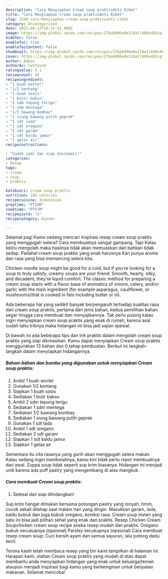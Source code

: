 ```yaml
---
description: "Cara Menyiapkan Cream soup praktisAnti Ribet"
title: "Cara Menyiapkan Cream soup praktisAnti Ribet"
slug: 1540-cara-menyiapkan-cream-soup-praktisanti-ribet
category: Uncategorized
date: 2022-06-12T19:32:51.908Z
image: https://img-global.cpcdn.com/recipes/27bab996a0e118af/680x482cq70/cream-soup-praktis-foto-resep-utama.jpg
hideToc: false
enableToc: true
enableTocContent: false
thumbnail: https://img-global.cpcdn.com/recipes/27bab996a0e118af/680x482cq70/cream-soup-praktis-foto-resep-utama.jpg
cover: https://img-global.cpcdn.com/recipes/27bab996a0e118af/680x482cq70/cream-soup-praktis-foto-resep-utama.jpg
author: Admin
authorAv: notfound
ratingvalue: 4.1
reviewcount: 16
recipeingredient:
- "1 buah wortel"
- "1/2 kentang"
- "1 buah sosis"
- "1 butir bakso"
- "2 sdm tepung terigu"
- "1 sdm mentega"
- "1/2 bawang bombay"
- "1 siung bawang putih geprek"
- "1 sdt lada"
- "1 sdt oregano"
- "2 sdt garam"
- "1 sdt kaldu jamur"
- "1 gelas air"
recipeinstructions:

- "Sudah jadi dan siap dinikmati!"
categories:
- Resep
tags:
- cream
- soup
- praktis

katakunci: cream soup praktis 
nutrition: 166 calories
recipecuisine: Indonesian
preptime: "PT26M"
cooktime: "PT57M"
recipeyield: "2"
recipecategory: Dinner

---
```



Selamat pagi Kamu sedang mencari inspirasi resep cream soup praktis yang menggugah selera? Cara membuatnya sangat gampang. Tapi Kalau keliru mengolah maka hasilnya tidak akan memuaskan dan bahkan tidak sedap. Padahal cream soup praktis yang enak harusnya Kan punya aroma dan rasa yang bisa memancing selera kita.


Chicken noodle soup might be good for a cold, but if you&#39;re looking for a soup to truly satisfy, creamy soups are your friend. Smooth, hearty, silky, and decadent, they&#39;re liquid comfort. The classic method for preparing a cream soup starts with a flavor base of aromatics of onions, celery, and/or garlic with the main ingredient (for example asparagus, cauliflower, or mushrooms)that is cooked in fats including butter or oil.

Ada beberapa hal yang sedikit banyak berpengaruh terhadap kualitas rasa dari cream soup praktis, pertama dari jenis bahan, kedua pemilihan bahan segar hingga cara membuat dan menyajikannya. Tak perlu pusing kalau ingin menyiapkan cream soup praktis yang enak di rumah, karena asal sudah tahu triknya maka hidangan ini bisa jadi sajian spesial.


Di bawah ini ada beberapa tips dan trik praktis dalam mengolah cream soup praktis yang siap dikreasikan. Kamu dapat menyiapkan Cream soup praktis menggunakan 13 bahan dan 0 tahap pembuatan. Berikut ini langkah-langkah dalam menyiapkan hidangannya.

<!--inarticleads1-->

##### Bahan-bahan dan bumbu yang digunakan untuk menyiapkan Cream soup praktis:

1. Ambil 1 buah wortel
1. Gunakan 1/2 kentang
1. Siapkan 1 buah sosis
1. Sediakan 1 butir bakso
1. Ambil 2 sdm tepung terigu
1. Sediakan 1 sdm mentega
1. Sediakan 1/2 bawang bombay
1. Sediakan 1 siung bawang putih geprek
1. Gunakan 1 sdt lada
1. Ambil 1 sdt oregano
1. Sediakan 2 sdt garam
1. Siapkan 1 sdt kaldu jamur
1. Siapkan 1 gelas air


Sementara itu cita rasanya yang gurih akan menggugah selera makan. Kalau sedang ingin menikmatinya, kamu kini tidak perlu repot membuatnya dari awal. Zuppa soup tidak seperti sup krim biasanya. Hidangan ini menjadi unik karena ada puff pastry yang mengembang di atas mangkuk. 

<!--inarticleads2-->

##### Cara membuat Cream soup praktis:


1. Selesai dan siap dihidangkan!

Sup krim hangat dimakan bersama potongan pastry yang renyah, hmm, cocok sekali dilahap saat malam hari yang dingin. Masukkan garam, lada, kaldu bubuk dan juga bubuk oregano, koreksi rasa. Cream soup instan yang satu ini bisa jadi pilihan sehat yang enak dan praktis. Resep Chicken Cream Soupchicken cream soup recipe aneka resep mudah dan praktis. Oregano bubuk secukupnya (opsional) Parsley secukupnya (opsional) Cara membuat resep cream soup: Cuci bersih ayam dan semua sayuran, lalu potong dadu kecil. 

Terima kasih telah membaca resep yang tim kami tampilkan di halaman ini. Harapan kami, olahan Cream soup praktis yang mudah di atas dapat membantu anda menyiapkan hidangan yang enak untuk keluarga/teman ataupun menjadi inspirasi bagi kamu yang berkeinginan untuk berjualan makanan. Selamat mencoba!

